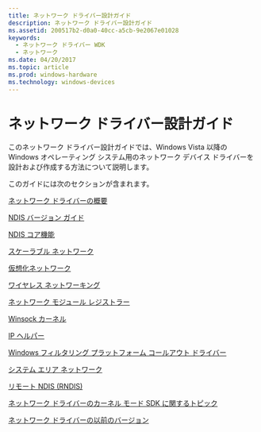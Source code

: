```yaml
---
title: ネットワーク ドライバー設計ガイド
description: ネットワーク ドライバー設計ガイド
ms.assetid: 200517b2-d0a0-40cc-a5cb-9e2067e01028
keywords:
  - ネットワーク ドライバー WDK
  - ネットワーク
ms.date: 04/20/2017
ms.topic: article
ms.prod: windows-hardware
ms.technology: windows-devices
---
```


# <a name="network-driver-design-guide"></a>ネットワーク ドライバー設計ガイド





このネットワーク ドライバー設計ガイドでは、Windows Vista 以降の Windows オペレーティング システム用のネットワーク デバイス ドライバーを設計および作成する方法について説明します。

このガイドには次のセクションが含まれます。

[ネットワーク ドライバーの概要](introduction-to-network-drivers.md)

[NDIS バージョン ガイド](ndis-version-guide.md)

[NDIS コア機能](ndis-core-functionality2.md)

[スケーラブル ネットワーク](scalable-networking2.md)

[仮想化ネットワーク](virtualized-networking.md)

[ワイヤレス ネットワーキング](wireless-networking2.md)

[ネットワーク モジュール レジストラー](network-module-registrar2.md)

[Winsock カーネル](winsock-kernel4.md)

[IP ヘルパー](ip-helper.md)

[Windows フィルタリング プラットフォーム コールアウト ドライバー](windows-filtering-platform-callout-drivers2.md)

[システム エリア ネットワーク](system-area-networks.md)

[リモート NDIS (RNDIS)](remote-ndis--rndis-2.md)

[ネットワーク ドライバーのカーネル モード SDK に関するトピック](kernel-mode-sdk-topics-for-network-drivers.md)

[ネットワーク ドライバーの以前のバージョン](previous-versions-of-network-drivers.md)
 

 





